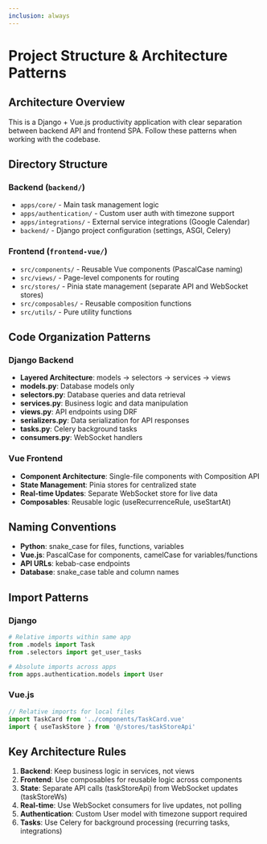 ```yaml
---
inclusion: always
---
```


# Project Structure & Architecture Patterns

## Architecture Overview

This is a Django + Vue.js productivity application with clear separation between backend API and frontend SPA. Follow these patterns when working with the codebase.

## Directory Structure

### Backend (`backend/`)
- `apps/core/` - Main task management logic
- `apps/authentication/` - Custom user auth with timezone support
- `apps/integrations/` - External service integrations (Google Calendar)
- `backend/` - Django project configuration (settings, ASGI, Celery)

### Frontend (`frontend-vue/`)
- `src/components/` - Reusable Vue components (PascalCase naming)
- `src/views/` - Page-level components for routing
- `src/stores/` - Pinia state management (separate API and WebSocket stores)
- `src/composables/` - Reusable composition functions
- `src/utils/` - Pure utility functions

## Code Organization Patterns

### Django Backend
- **Layered Architecture**: models → selectors → services → views
- **models.py**: Database models only
- **selectors.py**: Database queries and data retrieval
- **services.py**: Business logic and data manipulation
- **views.py**: API endpoints using DRF
- **serializers.py**: Data serialization for API responses
- **tasks.py**: Celery background tasks
- **consumers.py**: WebSocket handlers

### Vue Frontend
- **Component Architecture**: Single-file components with Composition API
- **State Management**: Pinia stores for centralized state
- **Real-time Updates**: Separate WebSocket store for live data
- **Composables**: Reusable logic (useRecurrenceRule, useStartAt)

## Naming Conventions

- **Python**: snake_case for files, functions, variables
- **Vue.js**: PascalCase for components, camelCase for variables/functions
- **API URLs**: kebab-case endpoints
- **Database**: snake_case table and column names

## Import Patterns

### Django
```python
# Relative imports within same app
from .models import Task
from .selectors import get_user_tasks

# Absolute imports across apps
from apps.authentication.models import User
```

### Vue.js
```javascript
// Relative imports for local files
import TaskCard from '../components/TaskCard.vue'
import { useTaskStore } from '@/stores/taskStoreApi'
```

## Key Architecture Rules

1. **Backend**: Keep business logic in services, not views
2. **Frontend**: Use composables for reusable logic across components
3. **State**: Separate API calls (taskStoreApi) from WebSocket updates (taskStoreWs)
4. **Real-time**: Use WebSocket consumers for live updates, not polling
5. **Authentication**: Custom User model with timezone support required
6. **Tasks**: Use Celery for background processing (recurring tasks, integrations)
